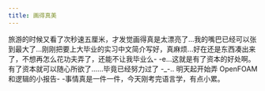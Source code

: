 ```yaml
---
title: 画得真美
---
```


旅游的时候又看了次秒速五厘米，才发觉画得真是太漂亮了...我的嘴巴已经可以张到最大了...刚刚把要上大毕业的实习中文简介写好，真麻烦...好在还是东西凑出来了，不想再怎么花功夫弄了，还能不让我毕业么- -e...这就是有了资本的好处啊。有了资本就可以随心所欲了......毕竟已经努力过了 -_-.. 明天起开始弄 OpenFOAM 和逻辑的小报告- -事情真是一件一件，今天刚考完语言学，有点小累。